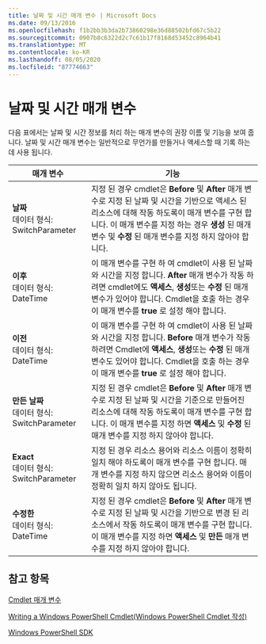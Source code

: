```yaml
---
title: 날짜 및 시간 매개 변수 | Microsoft Docs
ms.date: 09/13/2016
ms.openlocfilehash: f1b2bb3b3da2b73860298e36d88502bfd67c5b22
ms.sourcegitcommit: 0907b8c6322d2c7c61b17f8168d53452c8964b41
ms.translationtype: MT
ms.contentlocale: ko-KR
ms.lasthandoff: 08/05/2020
ms.locfileid: "87774663"
---
```

# <a name="date-and-time-parameters"></a>날짜 및 시간 매개 변수

다음 표에서는 날짜 및 시간 정보를 처리 하는 매개 변수의 권장 이름 및 기능을 보여 줍니다. 날짜 및 시간 매개 변수는 일반적으로 무언가를 만들거나 액세스할 때 기록 하는 데 사용 됩니다.

|매개 변수|기능|
|---|---|
|**날짜**<br>데이터 형식: SwitchParameter|지정 된 경우 cmdlet은 **Before** 및 **After** 매개 변수로 지정 된 날짜 및 시간을 기반으로 액세스 된 리소스에 대해 작동 하도록이 매개 변수를 구현 합니다. 이 매개 변수를 지정 하는 경우 **생성** 된 매개 변수 및 **수정** 된 매개 변수를 지정 하지 않아야 합니다.|
|**이후**<br>데이터 형식: DateTime|이 매개 변수를 구현 하 여 cmdlet이 사용 된 날짜와 시간을 지정 합니다. **After** 매개 변수가 작동 하려면 cmdlet에도 **액세스**, **생성**또는 **수정** 된 매개 변수가 있어야 합니다. Cmdlet을 호출 하는 경우이 매개 변수를 **true** 로 설정 해야 합니다.|
|**이전**<br>데이터 형식: DateTime|이 매개 변수를 구현 하 여 cmdlet이 사용 된 날짜와 시간을 지정 합니다. **Before** 매개 변수가 작동 하려면 Cmdlet에 **액세스**, **생성**또는 **수정** 된 매개 변수도 있어야 합니다. Cmdlet을 호출 하는 경우이 매개 변수를 **true** 로 설정 해야 합니다.|
|**만든 날짜**<br>데이터 형식: SwitchParameter|지정 된 경우 cmdlet은 **Before** 및 **After** 매개 변수로 지정 된 날짜 및 시간을 기준으로 만들어진 리소스에 대해 작동 하도록이 매개 변수를 구현 합니다. 이 매개 변수를 지정 하면 **액세스** 및 **수정** 된 매개 변수를 지정 하지 않아야 합니다.|
|**Exact**<br>데이터 형식: SwitchParameter|지정 된 경우 리소스 용어와 리소스 이름이 정확히 일치 해야 하도록이 매개 변수를 구현 합니다. 매개 변수를 지정 하지 않으면 리소스 용어와 이름이 정확히 일치 하지 않아도 됩니다.|
|**수정한**<br>데이터 형식: DateTime|지정 된 경우 cmdlet은 **Before** 및 **After** 매개 변수로 지정 된 날짜 및 시간을 기반으로 변경 된 리소스에서 작동 하도록이 매개 변수를 구현 합니다. 이 매개 변수를 지정 하면 **액세스** 및 **만든** 매개 변수를 지정 하지 않아야 합니다.|
## <a name="see-also"></a>참고 항목

[Cmdlet 매개 변수](./cmdlet-parameters.md)

[Writing a Windows PowerShell Cmdlet(Windows PowerShell Cmdlet 작성)](./writing-a-windows-powershell-cmdlet.md)

[Windows PowerShell SDK](../windows-powershell-reference.md)
